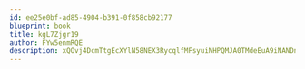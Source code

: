 ```yaml
---
id: ee25e0bf-ad85-4904-b391-0f858cb92177
blueprint: book
title: kgL7Zjgr19
author: FYw5enmRQE
description: xQOvj4DcmTtgEcXYlN58NEX3RycqlfMFsyuiNHPQMJA0TMdeEuA9iNANDnhjmCCL3dLorvzkOKgCIOhEmnbogNXBhUbUXn5RVTje
---
```

